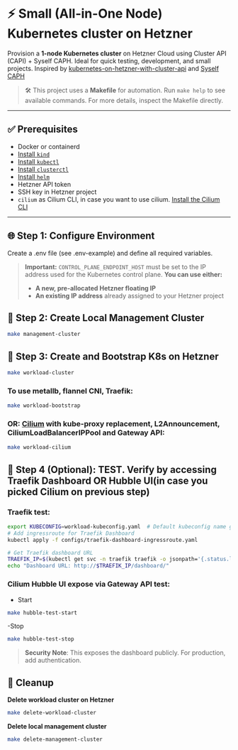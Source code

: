 # ⚡ Small (All-in-One Node) Kubernetes cluster on Hetzner

Provision a **1-node Kubernetes cluster** on Hetzner Cloud using Cluster API (CAPI) + Syself CAPH. Ideal for quick testing, development, and small projects. Inspired by [kubernetes-on-hetzner-with-cluster-api](https://community.hetzner.com/tutorials/kubernetes-on-hetzner-with-cluster-api) and [Syself CAPH](https://syself.com/docs/caph/getting-started/introduction)

> 🛠️ This project uses a **Makefile** for automation. Run `make help` to see available commands.
> For more details, inspect the Makefile directly.

---

## ✅ Prerequisites

- Docker or containerd
- [Install `kind`](https://kind.sigs.k8s.io/docs/user/quick-start/#installation)
- [Install `kubectl`](https://kubernetes.io/docs/tasks/tools/#kubectl)
- [Install `clusterctl`](https://cluster-api.sigs.k8s.io/user/quick-start#install-clusterctl)
- [Install `helm`](https://helm.sh/docs/intro/install/)
- Hetzner API token
- SSH key in Hetzner project
- `cilium` as Cilium CLI, in case you want to use cilium. [Install the Cilium CLI](https://docs.cilium.io/en/latest/gettingstarted/k8s-install-default/#install-the-cilium-cli)

---

## 🌐 Step 1: Configure Environment

Create a .env file (see .env-example) and define all required variables.

> **Important:**
> `CONTROL_PLANE_ENDPOINT_HOST` must be set to the IP address used for the Kubernetes control plane.
> **You can use either:**
>
> - **A new, pre-allocated Hetzner floating IP**
> - **An existing IP address** already assigned to your Hetzner project

## 🧰 Step 2: Create Local Management Cluster

```bash
make management-cluster
```

## 🚀 Step 3: Create and Bootstrap K8s on Hetzner

```bash
make workload-cluster
```

### To use metallb, flannel CNI, Traefik:

```bash
make workload-bootstrap
```

### **OR**: [Cilium](https://cilium.io/) with kube-proxy replacement, L2Announcement, CiliumLoadBalancerIPPool and Gateway API:

```bash
make workload-cilium
```

## 🧪 Step 4 (Optional): TEST. Verify by accessing Traefik Dashboard **OR** Hubble UI(in case you picked Cilium on previous step)

### Traefik test:

```bash
export KUBECONFIG=workload-kubeconfig.yaml  # Default kubeconfig name generated for the workload cluster
# Add ingressroute for Traefik Dashboard
kubectl apply -f configs/traefik-dashboard-ingressroute.yaml

# Get Traefik dashboard URL
TRAEFIK_IP=$(kubectl get svc -n traefik traefik -o jsonpath='{.status.loadBalancer.ingress[0].ip}')
echo "Dashboard URL: http://$TRAEFIK_IP/dashboard/"
```

### Cilium Hubble UI expose via Gateway API test:

- Start

```bash
make hubble-test-start
```

-Stop

```bash
make hubble-test-stop
```

> **Security Note**: This exposes the dashboard publicly. For production, add authentication.

## 🧹 Cleanup

**Delete workload cluster on Hetzner**

```bash
make delete-workload-cluster
```

**Delete local management cluster**

```bash
make delete-management-cluster
```
